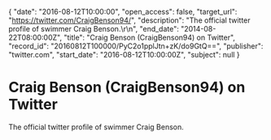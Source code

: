 {
  "date": "2016-08-12T10:00:00", 
  "open_access": false, 
  "target_url": "https://twitter.com/CraigBenson94/", 
  "description": "The official twitter profile of swimmer Craig Benson.\r\n", 
  "end_date": "2014-08-22T08:00:00Z", 
  "title": "Craig Benson (CraigBenson94) on Twitter", 
  "record_id": "20160812T100000/PyC2o1pplJtn+zK/do9GtQ==", 
  "publisher": "twitter.com", 
  "start_date": "2016-08-12T10:00:00Z", 
  "subject": null
}

# Craig Benson (CraigBenson94) on Twitter

The official twitter profile of swimmer Craig Benson.
